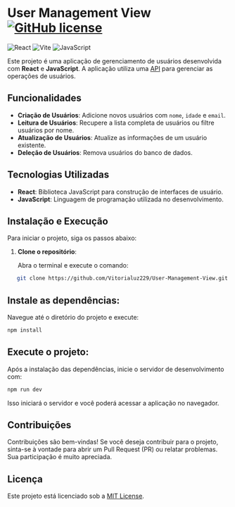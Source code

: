 # User Management View                    [![GitHub license](https://img.shields.io/github/license/Naereen/StrapDown.js.svg)](https://github.com/Naereen/StrapDown.js/blob/master/LICENSE)

![React](https://img.shields.io/badge/react-%2320232a.svg?style=for-the-badge&logo=react&logoColor=%2361DAFB)
![Vite](https://img.shields.io/badge/vite-%23646CFF.svg?style=for-the-badge&logo=vite&logoColor=white)
![JavaScript](https://img.shields.io/badge/javascript-%23323330.svg?style=for-the-badge&logo=javascript&logoColor=%23F7DF1E)

Este projeto é uma aplicação de gerenciamento de usuários desenvolvida com **React** e **JavaScript**. A aplicação utiliza uma [API](https://github.com/Vitorialuz229/User-Management-API.git) para gerenciar as operações de usuários.

## Funcionalidades

- **Criação de Usuários**: Adicione novos usuários com `nome`, `idade` e `email`.
- **Leitura de Usuários**: Recupere a lista completa de usuários ou filtre usuários por nome.
- **Atualização de Usuários**: Atualize as informações de um usuário existente.
- **Deleção de Usuários**: Remova usuários do banco de dados.

## Tecnologias Utilizadas

- **React**: Biblioteca JavaScript para construção de interfaces de usuário.
- **JavaScript**: Linguagem de programação utilizada no desenvolvimento.

## Instalação e Execução

Para iniciar o projeto, siga os passos abaixo:

1. **Clone o repositório**:
   
   Abra o terminal e execute o comando:

```bash
   git clone https://github.com/Vitorialuz229/User-Management-View.git
```

## Instale as dependências:

Navegue até o diretório do projeto e execute:

```bash
npm install
```

## Execute o projeto:

Após a instalação das dependências, inicie o servidor de desenvolvimento com:

```bash
npm run dev
```

Isso iniciará o servidor e você poderá acessar a aplicação no navegador.

## Contribuições

Contribuições são bem-vindas! Se você deseja contribuir para o projeto, sinta-se à vontade para abrir um Pull Request (PR) ou relatar problemas. Sua participação é muito apreciada.

## Licença

Este projeto está licenciado sob a [MIT License](LICENSE).

